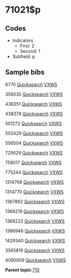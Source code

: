# 71021$p

## Codes

-   Indicators
    -   First: 2
    -   Second: 1
-   Subfield: p

## Sample bibs

6770 [Quicksearch](https://search.library.yale.edu/catalog/6770) [VXWS](http://prodorbis.library.yale.edu:7014/vxws/GetHoldingsService?bibId=6770)

356035 [Quicksearch](https://search.library.yale.edu/catalog/356035) [VXWS](http://prodorbis.library.yale.edu:7014/vxws/GetHoldingsService?bibId=356035)

438351 [Quicksearch](https://search.library.yale.edu/catalog/438351) [VXWS](http://prodorbis.library.yale.edu:7014/vxws/GetHoldingsService?bibId=438351)

438378 [Quicksearch](https://search.library.yale.edu/catalog/438378) [VXWS](http://prodorbis.library.yale.edu:7014/vxws/GetHoldingsService?bibId=438378)

501272 [Quicksearch](https://search.library.yale.edu/catalog/501272) [VXWS](http://prodorbis.library.yale.edu:7014/vxws/GetHoldingsService?bibId=501272)

502429 [Quicksearch](https://search.library.yale.edu/catalog/502429) [VXWS](http://prodorbis.library.yale.edu:7014/vxws/GetHoldingsService?bibId=502429)

506504 [Quicksearch](https://search.library.yale.edu/catalog/506504) [VXWS](http://prodorbis.library.yale.edu:7014/vxws/GetHoldingsService?bibId=506504)

725629 [Quicksearch](https://search.library.yale.edu/catalog/725629) [VXWS](http://prodorbis.library.yale.edu:7014/vxws/GetHoldingsService?bibId=725629)

758017 [Quicksearch](https://search.library.yale.edu/catalog/758017) [VXWS](http://prodorbis.library.yale.edu:7014/vxws/GetHoldingsService?bibId=758017)

775244 [Quicksearch](https://search.library.yale.edu/catalog/775244) [VXWS](http://prodorbis.library.yale.edu:7014/vxws/GetHoldingsService?bibId=775244)

1314768 [Quicksearch](https://search.library.yale.edu/catalog/1314768) [VXWS](http://prodorbis.library.yale.edu:7014/vxws/GetHoldingsService?bibId=1314768)

1314770 [Quicksearch](https://search.library.yale.edu/catalog/1314770) [VXWS](http://prodorbis.library.yale.edu:7014/vxws/GetHoldingsService?bibId=1314770)

1367862 [Quicksearch](https://search.library.yale.edu/catalog/1367862) [VXWS](http://prodorbis.library.yale.edu:7014/vxws/GetHoldingsService?bibId=1367862)

1368219 [Quicksearch](https://search.library.yale.edu/catalog/1368219) [VXWS](http://prodorbis.library.yale.edu:7014/vxws/GetHoldingsService?bibId=1368219)

1368222 [Quicksearch](https://search.library.yale.edu/catalog/1368222) [VXWS](http://prodorbis.library.yale.edu:7014/vxws/GetHoldingsService?bibId=1368222)

1386946 [Quicksearch](https://search.library.yale.edu/catalog/1386946) [VXWS](http://prodorbis.library.yale.edu:7014/vxws/GetHoldingsService?bibId=1386946)

1429340 [Quicksearch](https://search.library.yale.edu/catalog/1429340) [VXWS](http://prodorbis.library.yale.edu:7014/vxws/GetHoldingsService?bibId=1429340)

3565819 [Quicksearch](https://search.library.yale.edu/catalog/3565819) [VXWS](http://prodorbis.library.yale.edu:7014/vxws/GetHoldingsService?bibId=3565819)

4090059 [Quicksearch](https://search.library.yale.edu/catalog/4090059) [VXWS](http://prodorbis.library.yale.edu:7014/vxws/GetHoldingsService?bibId=4090059)

**Parent topic:**[710](../../tags/710/710.md)

